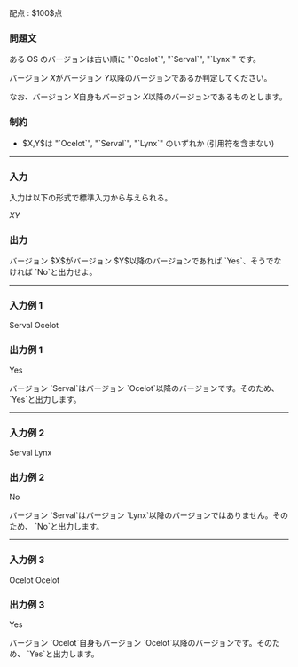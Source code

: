 
<div>

<span>

<span>

<p>
配点 : $100$点
</p>

<div>

<section>

### **問題文**

<p>
ある OS のバージョンは古い順に "`Ocelot`", "`Serval`", "`Lynx`" です。

バージョン $X$がバージョン $Y$以降のバージョンであるか判定してください。

なお、バージョン $X$自身もバージョン $X$以降のバージョンであるものとします。
</p>

</section>

</div>

<div>

<section>

### **制約**

<ul>

<li>
$X,Y$は "`Ocelot`", "`Serval`", "`Lynx`" のいずれか (引用符を含まない)
</li>

</ul>

</section>

</div>

---

<div>

<div>

<section>

### **入力**

<p>
入力は以下の形式で標準入力から与えられる。
</p>

<div>

$X$$Y$
</div>

</section>

</div>

<div>

<section>

### **出力**

<p>
バージョン $X$がバージョン $Y$以降のバージョンであれば `Yes`、そうでなければ `No`と出力せよ。
</p>

</section>

</div>

</div>

---

<div>

<section>

### **入力例 1**

<div>

Serval Ocelot

</div>

</section>

</div>

<div>

<section>

### **出力例 1**

<div>

Yes

</div>

<p>
バージョン `Serval`はバージョン `Ocelot`以降のバージョンです。そのため、 `Yes`と出力します。
</p>

</section>

</div>

---

<div>

<section>

### **入力例 2**

<div>

Serval Lynx

</div>

</section>

</div>

<div>

<section>

### **出力例 2**

<div>

No

</div>

<p>
バージョン `Serval`はバージョン `Lynx`以降のバージョンではありません。そのため、 `No`と出力します。
</p>

</section>

</div>

---

<div>

<section>

### **入力例 3**

<div>

Ocelot Ocelot

</div>

</section>

</div>

<div>

<section>

### **出力例 3**

<div>

Yes

</div>

<p>
バージョン `Ocelot`自身もバージョン `Ocelot`以降のバージョンです。そのため、 `Yes`と出力します。
</p>

</section>

</div>

</span>

</span>

</div>
